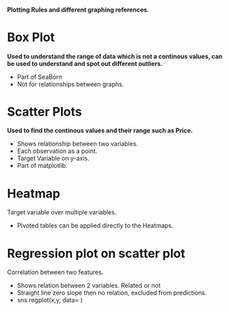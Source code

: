 #### Plotting Rules and different graphing references.     
# Box Plot
__Used to understand the range of data which is not a continous values, can be used to understand and spot out different outliers.__   
* Part of SeaBorn
* Not for relationships between graphs.

# Scatter Plots
__Used to find the continous values and their range such as Price.__
* Shows relationship between two variables.  
* Each observation as a point.  
* Target Variable on y-axis.  
* Part of matplotlib. 

# Heatmap
Target variable over multiple variables.  
* Pivoted tables can be applied directly to the Heatmaps.  

# Regression plot on scatter plot
Correlation between two features.
* Shows relation between 2 variables. Related or not
* Straight line zero slope then no relation, excluded from predictions.
* sns.regplot(x,y, data= )
